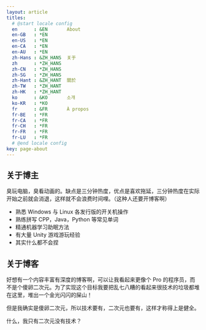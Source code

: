 ```yaml
---
layout: article
titles:
  # @start locale config
  en      : &EN       About
  en-GB   : *EN
  en-US   : *EN
  en-CA   : *EN
  en-AU   : *EN
  zh-Hans : &ZH_HANS  关于
  zh      : *ZH_HANS
  zh-CN   : *ZH_HANS
  zh-SG   : *ZH_HANS
  zh-Hant : &ZH_HANT  關於
  zh-TW   : *ZH_HANT
  zh-HK   : *ZH_HANT
  ko      : &KO       소개
  ko-KR   : *KO
  fr      : &FR       À propos
  fr-BE   : *FR
  fr-CA   : *FR
  fr-CH   : *FR
  fr-FR   : *FR
  fr-LU   : *FR
  # @end locale config
key: page-about
---
```


## 关于博主

臭玩电脑，臭看动画的。缺点是三分钟热度，优点是喜欢拖延，三分钟热度在实际开始之前就会消退，这样就不会浪费时间哩。（这种人还要开博客啊）

 - 熟悉 Windows 与 Linux 各发行版的开关机操作
 - 熟练拼写 CPP，Java，Python 等常见单词
 - 精通机器学习助眠方法
 - 有大量 Unity 游戏游玩经验
 - 其实什么都不会捏

## 关于博客

好想有一个内容丰富有深度的博客啊，可以让我看起来更像个 Pro 的程序员，而不是个傻卵二次元。为了实现这个目标我要把乱七八糟的看起来很技术的垃圾都堆在这里，堆出一个金光闪闪的屎山！

但是我确实是傻卵二次元，所以技术要有，二次元也要有，这样才称得上是健全。

什么，我只有二次元没有技术？
